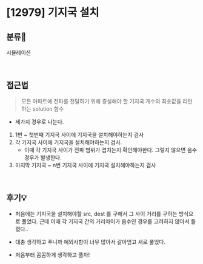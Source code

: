 # [12979] 기지국 설치
## 분류💁

시뮬레이션

</br>

## 접근법

> 모든 아파트에 전파를 전달하기 위해 증설해야 할 기지국 개수의 최솟값을 리턴하는 solution 함수
- 세가지 경우로 나눈다.
1.  1번 ~ 첫번째 기지국 사이에 기지국을 설치해야하는지 검사
2. 각 기지국 사이에 기지국을 설치해야하는지 검사. 
    - 이때 각 기지국 사이가 전파 범위가 겹치는지 확인해야한다. 그렇지 않으면 음수 경우가 발생한다.
3. 마지막 기지국 ~ n번 기지국 사이에 기지국 설치해야하는지 검사 


</br>

## 후기💡

- 처음에는 기지국을 설치해야할 src, dest 를 구해서 그 사이 거리를 구하는 방식으로 풀었다. 근데 이때 각 기지국 간의 거리차이가 음수인 경우를 고려하지 않아서 틀렸다..

- 대충 생각하고 푸니까 예외사항이 너무 많아서 갈아엎고 새로 풀었다.
- 처음부터 꼼꼼하게 생각하고 풀자!


